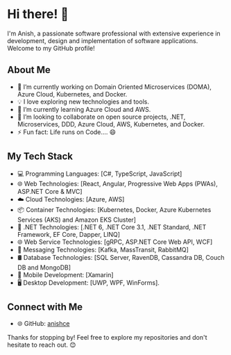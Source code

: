 

<!--### Hi there 👋, I'm Anish.
**anishce/anishce** is a ✨ _special_ ✨ repository because its `README.md` (this file) appears on your GitHub profile.
- 🔭 I’m currently working on 
- 🌱 I’m currently learning 
- 👯 I’m looking to collaborate on 
- 🤔 I’m looking for help with ...
- 💬 Ask me about 
- 📫 How to reach me: anish.cse7@gmail.com
- ⚡ Fun fact: L
Here are some ideas to get you started: 

I'm result driven software professional with professional IT industry experience in development, design and implementation of software applications. With extensive experience and self-motivation successfully developed and implemented innovative products and services in cost-effective manner. Specialized in .NET Core, .NET Framework, Microservices, DOMA, DDD, SOA, Enterprise Application Architecture, Design Patterns, Design Principals and OOAD. I have also experience with Azure Cloud and Container-based technologies such as Azure Kubernetes Services, Redhat Openshift Container Platforms, Kubernetes, Docker. I have 6+ years of experience in Microservices design & development using .NET Core, gRPC, Azure Cloud, ASP.NET Core Web API, C# , Dapper, Memcached, Redis, Kafka, Docker and Kubernetes.

- 🔭 I’m currently working on Domain Oriented Microservices (DOMA), Azure Cloud, Azure Kubernetes Services (AKS), Kubernetes, and Docker.
- 🌱 I’m currently learning Azure Cloud and AWS.
- 👯 I’m looking to collaborate on .NET, Microservices, DDD.
- 💬 Ask me about .NET, Microservices, DDD, TDD, Azure Cloud, Azure Kubernetes Services (AKS), Kubernetes, Docker.
- 📫 How to reach me: <a href="https://github.com/anishce">GitHub</a>-->
# Hi there! 👋

I'm Anish, a passionate software professional with extensive experience in development, design and implementation of software applications. Welcome to my GitHub profile!

## About Me

- 🚀 I’m currently working on Domain Oriented Microservices (DOMA), Azure Cloud, Kubernetes, and Docker.
- 💡 I love exploring new technologies and tools.
- 🌱 I’m currently learning Azure Cloud and AWS.
- 👯 I’m looking to collaborate on open source projects, .NET, Microservices, DDD, Azure Cloud, AWS, Kubernetes, and Docker.
- ⚡ Fun fact: Life runs on Code.... 😄

## My Tech Stack

- 💻 Programming Languages: [C#, TypeScript, JavaScript]
- 🌐 Web Technologies: [React, Angular, Progressive Web Apps (PWAs), ASP.NET Core & MVC]
- ☁️ Cloud Technologies: [Azure, AWS]
- 📦 Container Technologies: [Kubernetes, Docker, Azure Kubernetes Services (AKS) and Amazon EKS Cluster]
- 🌱 .NET Technologies: [.NET 6, .NET Core 3.1, .NET Standard, .NET Framework, EF Core, Dapper, LINQ]
- 🌐 Web Service Technologies: [gRPC, ASP.NET Core Web API, WCF]
- 💬 Messaging Technologies: [Kafka, MassTransit, RabbitMQ]
- 🛢️ Database Technologies: [SQL Server, RavenDB, Cassandra DB, Couch DB and MongoDB]
- 📱 Mobile Development: [Xamarin]
- 🖥️ Desktop Development: [UWP, WPF, WinForms].


<!-- ## Projects

- [Project 1]: Short description
- [Project 2]: Short description
- [Project 3]: Short description-->

## Connect with Me

<!--- 📫 How to reach me: [anish.cse7@gmail.com]-->
- 🌐 GitHub: <a href="https://github.com/anishce">anishce</a>

<!-- - 💼 Connect with me on [LinkedIn](https://www.linkedin.com/in/yourusername/)
- 🐦 Follow me on [Twitter](https://twitter.com/yourusername) -->

Thanks for stopping by! Feel free to explore my repositories and don't hesitate to reach out. 😊
